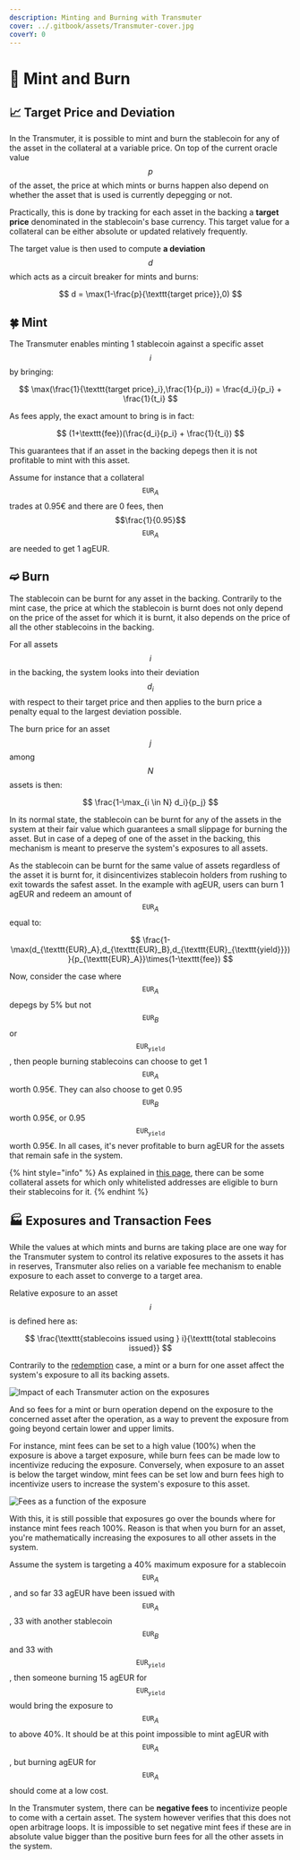```yaml
---
description: Minting and Burning with Transmuter
cover: ../.gitbook/assets/Transmuter-cover.jpg
coverY: 0
---
```


# 💱 Mint and Burn

## 📈 Target Price and Deviation

In the Transmuter, it is possible to mint and burn the stablecoin for any of the asset in the collateral at a variable price. On top of the current oracle value $$p$$ of the asset, the price at which mints or burns happen also depend on whether the asset that is used is currently depegging or not.

Practically, this is done by tracking for each asset in the backing a **target price** denominated in the stablecoin's base currency. This target value for a collateral can be either absolute or updated relatively frequently.

The target value is then used to compute **a deviation** $$d$$ which acts as a circuit breaker for mints and burns:

$$
d = \max(1-\frac{p}{\texttt{target price}},0)
$$

## 🍀 Mint

The Transmuter enables minting 1 stablecoin against a specific asset $$i$$ by bringing:

$$
\max(\frac{1}{\texttt{target price}_i},\frac{1}{p_i}) = \frac{d_i}{p_i} + \frac{1}{t_i}
$$

As fees apply, the exact amount to bring is in fact:

$$
(1+\texttt{fee})(\frac{d_i}{p_i} + \frac{1}{t_i})
$$

This guarantees that if an asset in the backing depegs then it is not profitable to mint with this asset.

Assume for instance that a collateral $$\texttt{EUR}_A$$ trades at 0.95€ and there are 0 fees, then $$\frac{1}{0.95}$$ $$\texttt{EUR}_A$$ are needed to get 1 agEUR.

## ➫ Burn

The stablecoin can be burnt for any asset in the backing. Contrarily to the mint case, the price at which the stablecoin is burnt does not only depend on the price of the asset for which it is burnt, it also depends on the price of all the other stablecoins in the backing.

For all assets $$i$$ in the backing, the system looks into their deviation $$d_i$$ with respect to their target price and then applies to the burn price a penalty equal to the largest deviation possible.

The burn price for an asset $$j$$ among $$N$$ assets is then:

$$
\frac{1-\max_{i \in N} d_i}{p_j}
$$

In its normal state, the stablecoin can be burnt for any of the assets in the system at their fair value which guarantees a small slippage for burning the asset. But in case of a depeg of one of the asset in the backing, this mechanism is meant to preserve the system's exposures to all assets.

As the stablecoin can be burnt for the same value of assets regardless of the asset it is burnt for, it disincentivizes stablecoin holders from rushing to exit towards the safest asset. In the example with agEUR, users can burn 1 agEUR and redeem an amount of $$\texttt{EUR}_A$$ equal to:

$$
\frac{1-\max(d_{\texttt{EUR}_A},d_{\texttt{EUR}_B},d_{\texttt{EUR}_{\texttt{yield}}})}{p_{\texttt{EUR}_A}}\times(1-\texttt{fee})
$$

Now, consider the case where $$\texttt{EUR}_A$$ depegs by 5% but not $$\texttt{EUR}_B$$ or $$\texttt{EUR}_{\texttt{yield}}$$, then people burning stablecoins can choose to get 1 $$\texttt{EUR}_A$$ worth 0.95€. They can also choose to get 0.95 $$\texttt{EUR}_B$$ worth 0.95€, or 0.95 $$\texttt{EUR}_{\texttt{yield}}$$ worth 0.95€. In all cases, it's never profitable to burn agEUR for the assets that remain safe in the system.

{% hint style="info" %}
As explained in [this page](implementation/collateralsManagement.md), there can be some collateral assets for which only whitelisted addresses are eligible to burn their stablecoins for it.
{% endhint %}

## 🏭 Exposures and Transaction Fees

While the values at which mints and burns are taking place are one way for the Transmuter system to control its relative exposures to the assets it has in reserves, Transmuter also relies on a variable fee mechanism to enable exposure to each asset to converge to a target area.

Relative exposure to an asset $$i$$ is defined here as:

$$
\frac{\texttt{stablecoins issued using } i}{\texttt{total stablecoins issued}}
$$

Contrarily to the [redemption](redeem.md) case, a mint or a burn for one asset affect the system's exposure to all its backing assets.

![Impact of each Transmuter action on the exposures](../.gitbook/assets/docs-exposure.jpg)

And so fees for a mint or burn operation depend on the exposure to the concerned asset after the operation, as a way to prevent the exposure from going beyond certain lower and upper limits.

For instance, mint fees can be set to a high value (100%) when the exposure is above a target exposure, while burn fees can be made low to incentivize reducing the exposure. Conversely, when exposure to an asset is below the target window, mint fees can be set low and burn fees high to incentivize users to increase the system's exposure to this asset.

![Fees as a function of the exposure](../.gitbook/assets/fees-exposure.png)

With this, it is still possible that exposures go over the bounds where for instance mint fees reach 100%. Reason is that when you burn for an asset, you're mathematically increasing the exposures to all other assets in the system.

Assume the system is targeting a 40% maximum exposure for a stablecoin $$\texttt{EUR}_A$$, and so far 33 agEUR have been issued with $$\texttt{EUR}_A$$, 33 with another stablecoin $$\texttt{EUR}_B$$ and 33 with $$\texttt{EUR}_{\texttt{yield}}$$, then someone burning 15 agEUR for $$\texttt{EUR}_{\texttt{yield}}$$ would bring the exposure to $$\texttt{EUR}_A$$ to above 40%. It should be at this point impossible to mint agEUR with $$\texttt{EUR}_A$$, but burning agEUR for $$\texttt{EUR}_A$$ should come at a low cost.

In the Transmuter system, there can be **negative fees** to incentivize people to come with a certain asset. The system however verifies that this does not open arbitrage loops. It is impossible to set negative mint fees if these are in absolute value bigger than the positive burn fees for all the other assets in the system.
